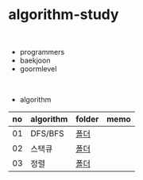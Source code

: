 # algorithm-study
<br>

- programmers
- baekjoon
- goormlevel

<br>

- algorithm
<!--
|02|[각도기]()|[풀이]()||
-->

|no|algorithm|folder|memo|
|:---|:---|:---|---|
|01|DFS/BFS|[폴더]()||
|02|스택큐|[폴더]()||
|03|정렬|[폴더]()||


